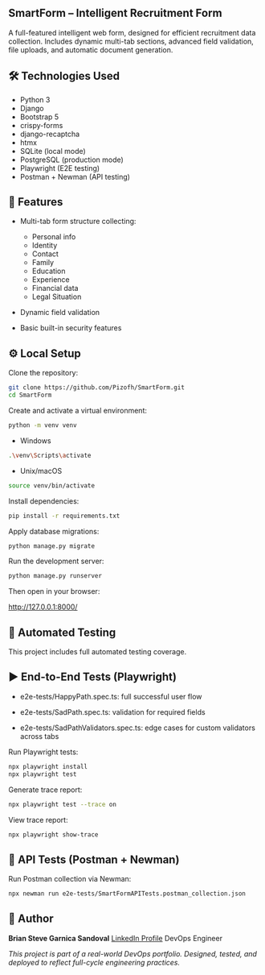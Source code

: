## SmartForm – Intelligent Recruitment Form
A full-featured intelligent web form, designed for efficient recruitment data collection. Includes dynamic multi-tab sections, advanced field validation, file uploads, and automatic document generation.

## 🛠️ Technologies Used
- Python 3
- Django
- Bootstrap 5
- crispy-forms
- django-recaptcha
- htmx
- SQLite (local mode)
- PostgreSQL (production mode)
- Playwright (E2E testing)
- Postman + Newman (API testing)

## 🚀 Features
- Multi-tab form structure collecting:
  - Personal info
  - Identity
  - Contact
  - Family
  - Education
  - Experience
  - Financial data
  - Legal Situation

- Dynamic field validation

- Basic built-in security features

## ⚙️ Local Setup
Clone the repository:

``` bash
git clone https://github.com/Pizofh/SmartForm.git
cd SmartForm
```

Create and activate a virtual environment:

```bash
python -m venv venv
```
- Windows
```bash
.\venv\Scripts\activate
```
- Unix/macOS
```bash
source venv/bin/activate
```
Install dependencies:
```bash
pip install -r requirements.txt
```

Apply database migrations:
```bash
python manage.py migrate
```

Run the development server:
```bash
python manage.py runserver
```

Then open in your browser:

http://127.0.0.1:8000/

## 📂 Automated Testing
This project includes full automated testing coverage.

## ▶️ End-to-End Tests (Playwright)
- e2e-tests/HappyPath.spec.ts: full successful user flow

- e2e-tests/SadPath.spec.ts: validation for required fields

- e2e-tests/SadPathValidators.spec.ts: edge cases for custom validators across tabs

Run Playwright tests:
```bash
npx playwright install
npx playwright test
```
Generate trace report:
```bash
npx playwright test --trace on
```
View trace report: 
```bash
npx playwright show-trace
```
## 📡 API Tests (Postman + Newman)


Run Postman collection via Newman:
``` bash
npx newman run e2e-tests/SmartFormAPITests.postman_collection.json

```

## 👤 Author
**Brian Steve Garnica Sandoval**
[LinkedIn Profile](https://www.linkedin.com/in/steve-garnica)
DevOps Engineer

_This project is part of a real-world DevOps portfolio. Designed, tested, and deployed to reflect full-cycle engineering practices._

